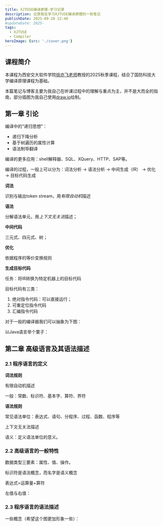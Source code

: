 ```yaml
---
title: XJTUSE编译原理-学习记录
description: 记录我在学习XJTUSE编译原理的一些笔记
publishDate: 2025-09-28 22:40
#updateDate: 2025-
tags:
  - XJTUSE
  - Compiler
heroImage: {src: './cover.png'}
---
```


## 课程简介

本课程为西安交大软件学院[徐亦飞老师](https://gr.xjtu.edu.cn/en/web/belonxu_1)教授的2025秋季课程，结合了国防科技大学编译原理课程为基础。

本篇笔记与博客主要为我自己在听课过程中的理解与重点为主，并不是大而全的指南，部分插图为我自己使用[draw.io](https://www.drawio.com/)绘制。

## 第一章 引论

编译中的“递归思想”：

* 递归下降分析
* 基于树遍历的属性计算
* 语法制导翻译

编译的更多应用：shell解释器、SQL、XQuery、HTTP、SAP等。



编译的过程，一般上可以分为：词法分析 -> 语法分析 -> 中间生成（IR） -> 优化 -> 目标代码生成

**词法**

识别与输出token stream，用*有限自动机*描述

**语法**

分解语法单元，用*上下文无关法*描述；

**中间代码**

三元式、四元式、树；

**优化**

依据程序的等价变换规则

**生成目标代码**

任务：将IR转换为特定机器上的目标代码

目标代码有三类：

1. 绝对指令代码：可以直接运行；
2. 可重定位指令代码
3. 汇编指令代码



对于一般的编译器我们可以抽象为下图：

 

以Java语言举个栗子：



## 第二章 高级语言及其语法描述

### 2.1 程序语言的定义

**词法规则**

有限自动机描述

一般：常数、标识符、基本字、算符、界符

**语法规则**

常见语法单位：表达式、语句、分程序、过程、函数、程序等

上下文无关法描述



语义：定义语法单位的意义。

### 2.2 高级语言的一般特性

数据类型三要素：属性、值、操作。

标识符是语法概念，而名字是语义概念

表达式=运算量+算符



左值与右值：

> 



### 2.3 程序语言的语法描述

一些概念（希望这个图更加形象一些）：

